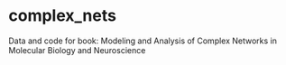 # complex_nets
Data and code for book: Modeling and Analysis of Complex Networks in Molecular Biology and Neuroscience
